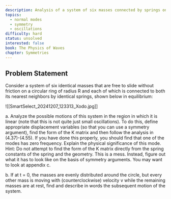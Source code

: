 ```yaml
---
description: Analysis of a system of six masses connected by springs on a circular ring
topics:
  - normal modes
  - symmetry
  - oscillations
difficulty: hard
status: unsolved
interested: false
book: The Physics of Waves
chapter: Symmetries
---
```


## Problem Statement
Consider a system of six identical masses that are free to slide without friction on a circular ring of radius R and each of which is connected to both its nearest neighbors by identical springs, shown below in equilibrium:

![[SmartSelect_20241207_123313_Xodo.jpg]]

a. Analyze the possible motions of this system in the region in which it is linear (note that this is not quite just small oscillations). To do this, define appropriate displacement variables (so that you can use a symmetry argument), find the form of the K matrix and then follow the analysis in (4.37)-(4.55). If you have done this properly, you should find that one of the modes has zero frequency. Explain the physical significance of this mode. Hint: Do not attempt to find the form of the K matrix directly from the spring constants of the spring and the geometry. This is a mess. Instead, figure out what it has to look like on the basis of symmetry arguments. You may want to look at appendix c.

b. If at t = 0, the masses are evenly distributed around the circle, but every other mass is moving with (counterclockwise) velocity v while the remaining masses are at rest, find and describe in words the subsequent motion of the system.
